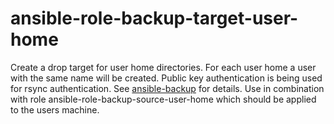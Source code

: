 # ansible-role-backup-target-user-home

Create a drop target for user home directories. For each user home a user with the same name
will be created. Public key authentication is being used for rsync authentication.
See [ansible-backup](https://github.com/andreasbehnke/ansible-backup) for details.
Use in combination with role ansible-role-backup-source-user-home which should be
applied to the users machine.

